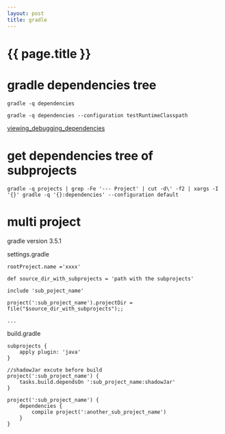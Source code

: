 ```yaml
---
layout: post
title: gradle
---
```

{{ page.title }}
=============

# gradle dependencies tree

`gradle -q dependencies`

`gradle -q dependencies --configuration testRuntimeClasspath`

[viewing_debugging_dependencies](viewing_debugging_dependencies)

# get dependencies tree of subprojects

`gradle -q projects | grep -Fe '--- Project' | cut -d\' -f2 | xargs -I '{}' gradle -q '{}:dependencies' --configuration default`

# multi project

gradle version 3.5.1

settings.gradle
```
rootProject.name ='xxxx'

def source_dir_with_subprojects = 'path with the subprojects'

include 'sub_poject_name'

project(':sub_project_name').projectDir = file("$source_dir_with_subprojects");;

...

```

build.gradle
```
subprojects {
    apply plugin: 'java'
}

//shadowJar excute before build
project(':sub_project_name') {
    tasks.build.dependsOn ':sub_project_name:shadowJar'
}

project(':sub_project_name') {
    dependencies {
        compile project(':another_sub_project_name')
    }
}

```
